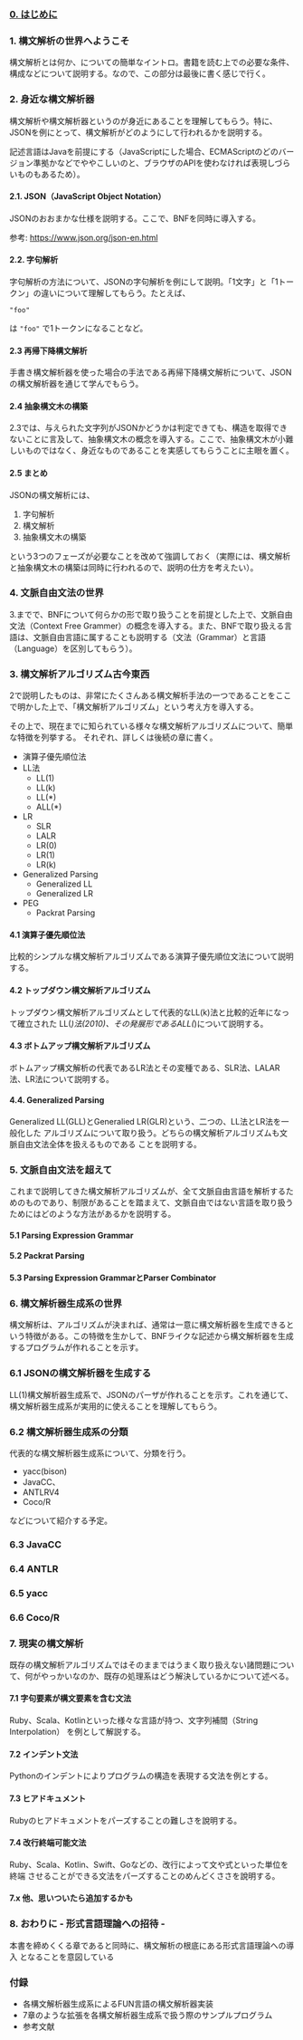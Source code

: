 ### [0. はじめに](./preface.md)

### 1. 構文解析の世界へようこそ

構文解析とは何か、についての簡単なイントロ。書籍を読む上での必要な条件、構成などについて説明する。なので、この部分は最後に書く感じで行く。

### 2. 身近な構文解析器


構文解析や構文解析器というのが身近にあることを理解してもらう。特に、JSONを例にとって、構文解析がどのようにして行われるかを説明する。


記述言語はJavaを前提にする（JavaScriptにした場合、ECMAScriptのどのバージョン準拠かなどでややこしいのと、ブラウザのAPIを使わなければ表現しづらいものもあるため）。

#### 2.1. JSON（JavaScript Object Notation）

JSONのおおまかな仕様を説明する。ここで、BNFを同時に導入する。

参考: https://www.json.org/json-en.html
 
#### 2.2. 字句解析

字句解析の方法について、JSONの字句解析を例にして説明。「1文字」と「1トークン」の違いについて理解してもらう。たとえば、

```
"foo"
```

は `"foo"` で1トークンになることなど。

#### 2.3 再帰下降構文解析

手書き構文解析器を使った場合の手法である再帰下降構文解析について、JSONの構文解析器を通じて学んでもらう。

#### 2.4 抽象構文木の構築

2.3では、与えられた文字列がJSONかどうかは判定できても、構造を取得できないことに言及して、抽象構文木の概念を導入する。ここで、抽象構文木が小難しいものではなく、身近なものであることを実感してもらうことに主眼を置く。


#### 2.5 まとめ

JSONの構文解析には、

1. 字句解析
2. 構文解析
3. 抽象構文木の構築

という3つのフェーズが必要なことを改めて強調しておく（実際には、構文解析と抽象構文木の構築は同時に行われるので、説明の仕方を考えたい）。


### 4. 文脈自由文法の世界

3.までで、BNFについて何らかの形で取り扱うことを前提とした上で、文脈自由文法（Context Free Grammer）の概念を導入する。また、BNFで取り扱える言語は、文脈自由言語に属することも説明する（文法（Grammar）と言語（Language）を区別してもらう）。


### 3. 構文解析アルゴリズム古今東西

2で説明したものは、非常にたくさんある構文解析手法の一つであることをここで明かした上で、「構文解析アルゴリズム」という考え方を導入する。

その上で、現在までに知られている様々な構文解析アルゴリズムについて、簡単な特徴を列挙する。
それぞれ、詳しくは後続の章に書く。

- 演算子優先順位法
- LL法
  - LL(1)
  - LL(k)
  - LL(*)
  - ALL(*)
- LR
  - SLR
  - LALR
  - LR(0)
  - LR(1)
  - LR(k)
- Generalized Parsing
  - Generalized LL
  - Generalized LR
- PEG
  - Packrat Parsing

#### 4.1 演算子優先順位法

比較的シンプルな構文解析アルゴリズムである演算子優先順位文法について説明する。

#### 4.2 トップダウン構文解析アルゴリズム

トップダウン構文解析アルゴリズムとして代表的なLL(k)法と比較的近年になって確立された
LL(*)法(2010)、その発展形であるALL(*)について説明する。

#### 4.3  ボトムアップ構文解析アルゴリズム

ボトムアップ構文解析の代表であるLR法とその変種である、SLR法、LALAR法、LR法について説明する。

#### 4.4. Generalized Parsing

Generalized LL(GLL)とGeneralied LR(GLR)という、二つの、LL法とLR法を一般化した
アルゴリズムについて取り扱う。どちらの構文解析アルゴリズムも文脈自由文法全体を扱えるものである
ことを説明する。

### 5. 文脈自由文法を超えて

これまで説明してきた構文解析アルゴリズムが、全て文脈自由言語を解析するためのものであり、制限があることを踏まえて、文脈自由ではない言語を取り扱うためにはどのような方法があるかを説明する。

#### 5.1 Parsing Expression Grammar

#### 5.2 Packrat Parsing

#### 5.3 Parsing Expression GrammarとParser Combinator

### 6. 構文解析器生成系の世界

構文解析は、アルゴリズムが決まれば、通常は一意に構文解析器を生成できるという特徴がある。この特徴を生かして、BNFライクな記述から構文解析器を生成するプログラムが作れることを示す。

### 6.1 JSONの構文解析器を生成する

LL(1)構文解析器生成系で、JSONのパーザが作れることを示す。これを通じて、構文解析器生成系が実用的に使えることを理解してもらう。

### 6.2 構文解析器生成系の分類

代表的な構文解析器生成系について、分類を行う。

- yacc(bison)
- JavaCC、
- ANTLRV4
- Coco/R

などについて紹介する予定。

### 6.3 JavaCC

### 6.4 ANTLR

### 6.5 yacc

### 6.6 Coco/R

### 7. 現実の構文解析

既存の構文解析アルゴリズムではそのままではうまく取り扱えない諸問題について、何がやっかいなのか、既存の処理系はどう解決しているかについて述べる。

#### 7.1 字句要素が構文要素を含む文法

Ruby、Scala、Kotlinといった様々な言語が持つ、文字列補間（String Interpolation）
を例として解説する。

#### 7.2 インデント文法

Pythonのインデントによりプログラムの構造を表現する文法を例とする。

#### 7.3 ヒアドキュメント

Rubyのヒアドキュメントをパーズすることの難しさを說明する。

#### 7.4 改行終端可能文法

Ruby、Scala、Kotlin、Swift、Goなどの、改行によって文や式といった単位を終端
させることができる文法をパーズすることのめんどくささを說明する。

#### 7.x 他、思いついたら追加するかも

### 8. おわりに - 形式言語理論への招待 -

本書を締めくくる章であると同時に、構文解析の根底にある形式言語理論への導入
となることを意図している

### 付録

- 各構文解析器生成系によるFUN言語の構文解析器実装
- 7章のような拡張を各構文解析器生成系で扱う際のサンプルプログラム
- 参考文献
